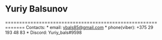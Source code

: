 # Yuriy Balsunov
=============================================================
 Contacts:
    * email: ybals85@gmail.com
    * phone(viber): +375 29 193 48 83
    * Discord: Yuriy_bals#9598
